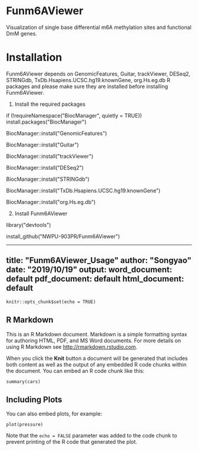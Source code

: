 # Funm6AViewer
Visualization of single base differential m6A methylation sites and functional DmM genes.

# Installation

Funm6AViewer depends on GenomicFeatures, Guitar, trackViewer, DESeq2, STRINGdb, TxDb.Hsapiens.UCSC.hg19.knownGene, org.Hs.eg.db R packages and please make sure they are installed before installing Funm6AViewer.

1. Install the required packages

if (!requireNamespace("BiocManager", quietly = TRUE))
    install.packages("BiocManager")

BiocManager::install("GenomicFeatures")

BiocManager::install("Guitar")

BiocManager::install("trackViewer")

BiocManager::install("DESeq2")

BiocManager::install("STRINGdb")

BiocManager::install("TxDb.Hsapiens.UCSC.hg19.knownGene")

BiocManager::install("org.Hs.eg.db")

2. Install Funm6AViewer

library("devtools")

install_github("NWPU-903PR/Funm6AViewer")


---
title: "Funm6AViewer_Usage"
author: "Songyao"
date: "2019/10/19"
output:
  word_document: default
  pdf_document: default
  html_document: default
---

```{r setup, include=FALSE}
knitr::opts_chunk$set(echo = TRUE)
```

## R Markdown

This is an R Markdown document. Markdown is a simple formatting syntax for authoring HTML, PDF, and MS Word documents. For more details on using R Markdown see <http://rmarkdown.rstudio.com>.

When you click the **Knit** button a document will be generated that includes both content as well as the output of any embedded R code chunks within the document. You can embed an R code chunk like this:

```{r cars}
summary(cars)
```

## Including Plots

You can also embed plots, for example:

```{r pressure, echo=FALSE}
plot(pressure)
```

Note that the `echo = FALSE` parameter was added to the code chunk to prevent printing of the R code that generated the plot.
